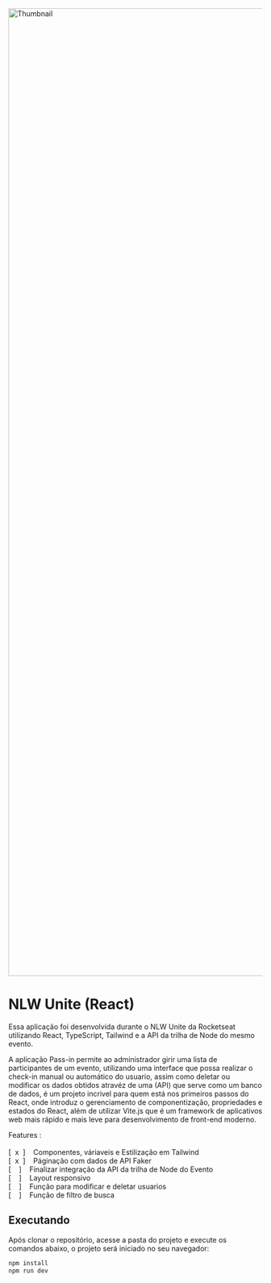 <img width="1920" alt="Thumbnail" src="https://github.com/bielaugustos/nlw15-trilha-react/assets/132632103/e0dd4bc8-958e-4f56-b448-4abe7fb2f041">


# NLW Unite (React)

Essa aplicação foi desenvolvida durante o NLW Unite da Rocketseat utilizando React, TypeScript, Tailwind e a API da trilha de Node do mesmo evento.

A aplicação Pass-in permite ao administrador girir uma lista de participantes de um evento, utilizando uma interface que possa realizar o check-in manual ou automático do usuario, assim como deletar ou modificar os dados obtidos atravéz de uma (API) que serve como um banco de dados, é um projeto incrivel para quem está nos primeiros passos do React, onde introduz o gerenciamento de componentização, propriedades e estados do React, além de utilizar Vite.js que é um framework de aplicativos web mais rápido e mais leve para desenvolvimento de front-end moderno.

Features : <br><br>
[&nbsp; x&nbsp; ] &nbsp; &nbsp;Componentes, váriaveis e Estilização em Tailwind<br>
[&nbsp; x&nbsp; ] &nbsp; &nbsp;Páginação com dados de API Faker <br>
[&nbsp; &nbsp; ] &nbsp; &nbsp;Finalizar integração da API da trilha de Node do Evento<br>
[&nbsp; &nbsp; ] &nbsp; &nbsp;Layout responsivo <br>
[&nbsp; &nbsp; ] &nbsp; &nbsp;Função para modificar e deletar usuarios<br>
[&nbsp; &nbsp; ] &nbsp; &nbsp;Função de filtro de busca<br>

## Executando

Após clonar o repositório, acesse a pasta do projeto e execute os comandos abaixo, o projeto será iniciado no seu navegador:

```sh
npm install
npm run dev
```
